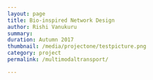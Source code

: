 ```yaml
---
layout: page
title: Bio-inspired Network Design
author: Rishi Vanukuru
summary: 
duration: Autumn 2017
thumbnail: /media/projectone/testpicture.png
category: project
permalink: /multimodaltransport/

---
```






